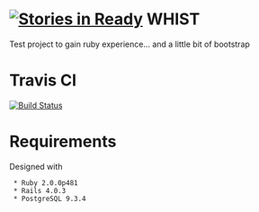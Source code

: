 [![Stories in Ready](https://badge.waffle.io/ceebeeuk/whist.png?label=ready&title=Ready)](https://waffle.io/ceebeeuk/whist)
WHIST
=====

Test project to gain ruby experience... and a little bit of bootstrap

# Travis CI

[![Build Status](https://travis-ci.org/CeeBeeUK/whist.svg?branch=master)](https://travis-ci.org/CeeBeeUK/whist.svg?branch=master)

# Requirements

Designed with 
```
 * Ruby 2.0.0p481
 * Rails 4.0.3
 * PostgreSQL 9.3.4
```